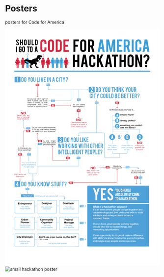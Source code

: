 Posters
=======

posters for Code for America

![small hackathon poster](https://github.com/emilyville/Posters/raw/master/hack-small.jpg "Hackathon")
![small hackathon poster](https://github.com/emilyville/Posters/raw/master/circle_small.jpg "Circle_of_Awesomeness")


